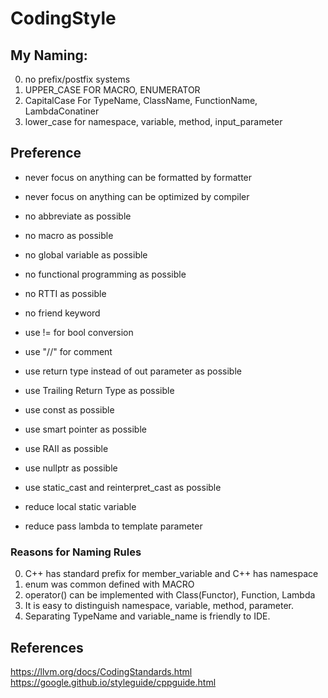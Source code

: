 # CodingStyle

## My Naming:
0. no prefix/postfix systems  
1. UPPER_CASE FOR MACRO, ENUMERATOR  
2. CapitalCase For TypeName, ClassName, FunctionName, LambdaConatiner  
3. lower_case for namespace, variable, method, input_parameter  

## Preference
  * never focus on anything can be formatted by formatter  
  * never focus on anything can be optimized by compiler  
  
  * no abbreviate as possible
  * no macro as possible  
  * no global variable as possible  
  * no functional programming as possible  
  * no RTTI as possible  
  * no friend keyword
  
  * use != for bool conversion  
  * use "//" for comment  
  * use return type instead of out parameter as possible  
  * use Trailing Return Type as possible  
  * use const as possible  
  * use smart pointer as possible  
  * use RAII as possible  
  * use nullptr as possible  
  * use static_cast and reinterpret_cast as possible  

  * reduce local static variable  
  * reduce pass lambda to template parameter  

### Reasons for Naming Rules
0. C++ has standard prefix for member_variable and C++ has namespace  
1. enum was common defined with MACRO  
2. operator() can be implemented with Class(Functor), Function, Lambda  
3. It is easy to distinguish namespace, variable, method, parameter.  
4. Separating TypeName and variable_name is friendly to IDE.  

## References
https://llvm.org/docs/CodingStandards.html  
https://google.github.io/styleguide/cppguide.html  

